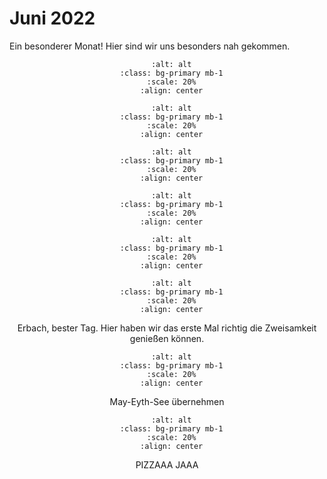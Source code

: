 # Juni 2022

Ein besonderer Monat! Hier sind wir uns besonders nah gekommen.


<div align="center">

  ```{image} ./images/IMG_3817.jpg
    :alt: alt
    :class: bg-primary mb-1
    :scale: 20%
    :align: center
  ```

  ```{image} ./images/IMG_3853.jpg
    :alt: alt
    :class: bg-primary mb-1
    :scale: 20%
    :align: center
  ```

  ```{image} ./images/IMG_3843.jpg
    :alt: alt
    :class: bg-primary mb-1
    :scale: 20%
    :align: center
  ```

  ```{image} ./images/IMG_3818.jpg
    :alt: alt
    :class: bg-primary mb-1
    :scale: 20%
    :align: center
  ```

  ```{image} ./images/IMG_3832.jpg
    :alt: alt
    :class: bg-primary mb-1
    :scale: 20%
    :align: center
  ```

  ```{image} ./images/IMG_3824.jpg
    :alt: alt
    :class: bg-primary mb-1
    :scale: 20%
    :align: center
  ```

  Erbach, bester Tag. Hier haben wir das erste Mal richtig die Zweisamkeit genießen können.
  
  <!-- <video>
  <source src="./images/recorded-12275907751299.MP4" type="video/mp4">
    </video> -->
</div>

<div align="center">

  ```{image} ./images/IMG_4005.JPG
    :alt: alt
    :class: bg-primary mb-1
    :scale: 20%
    :align: center
  ```
  May-Eyth-See übernehmen

</div>

<div align="center">

  ```{image} ./images/2151ffca-71cb-4754-9135-97fb20f5d687.JPG
    :alt: alt
    :class: bg-primary mb-1
    :scale: 20%
    :align: center
  ```
  PIZZAAA JAAA

</div>